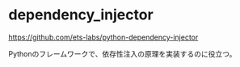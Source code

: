 # dependency_injector

<https://github.com/ets-labs/python-dependency-injector>

Pythonのフレームワークで、依存性注入の原理を実装するのに役立つ。